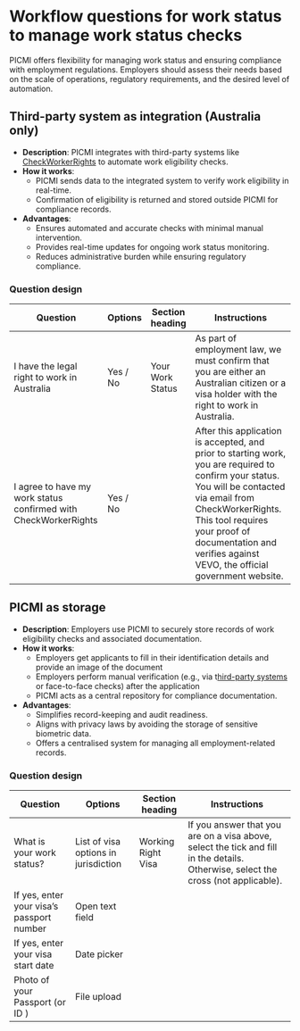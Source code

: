# Workflow questions for work status to manage work status checks

PICMI offers flexibility for managing work status and ensuring compliance with employment regulations. Employers should assess their needs based on the scale of operations, regulatory
requirements, and the desired level of automation.

## **Third-party system as integration** (Australia only)

- **Description**: PICMI integrates with third-party systems
  like [CheckWorkerRights](../integrations/check-worker-rights.md) to automate work eligibility checks.
- **How it works**:
    - PICMI sends data to the integrated system to verify work eligibility in real-time.
    - Confirmation of eligibility is returned and stored outside PICMI for compliance records.
- **Advantages**:
    - Ensures automated and accurate checks with minimal manual intervention.
    - Provides real-time updates for ongoing work status monitoring.
    - Reduces administrative burden while ensuring regulatory compliance.

<explanation>

### Question design

| **Question**                                                    | **Options** | **Section heading** | **Instructions**                                                                                                                                                                                                                                                            |
|-----------------------------------------------------------------|-------------|---------------------|-----------------------------------------------------------------------------------------------------------------------------------------------------------------------------------------------------------------------------------------------------------------------------|
| I have the legal right to work in Australia                     | Yes / No    | Your Work Status    | As part of employment law, we must confirm that you are either an Australian citizen or a visa holder with the right to work in Australia.                                                                                                                                  |
| I agree to have my work status confirmed with CheckWorkerRights | Yes / No    |                     | After this application is accepted, and prior to starting work, you are required to confirm your status. You will be contacted via email from CheckWorkerRights. This tool requires your proof of documentation and verifies against VEVO, the official government website. |

</explanation>

## **PICMI as storage**

- **Description**: Employers use PICMI to securely store records of work eligibility checks and associated
  documentation.
- **How it works**:
    - Employers get applicants to fill in their identification details and provide an image of the document
    - Employers perform manual verification (e.g., via
      t[hird-party systems](storing-biometric-data#third-party-systems) or face-to-face checks) after the application
    - PICMI acts as a central repository for compliance documentation.
- **Advantages**:
    - Simplifies record-keeping and audit readiness.
    - Aligns with privacy laws by avoiding the storage of sensitive biometric data.
    - Offers a centralised system for managing all employment-related records.

<explanation>

### Question design

| **Question**                              | **Options**                          | **Section heading** | **Instructions**                                                                                                                   |
|-------------------------------------------|--------------------------------------|---------------------|------------------------------------------------------------------------------------------------------------------------------------|
| What is your work status?                 | List of visa options in jurisdiction | Working Right Visa  | If you answer that you are on a visa above, select the tick and fill in the details. Otherwise, select the cross (not applicable). |
| If yes, enter your visa’s passport number | Open text field                      |                     |                                                                                                                                    |
| If yes, enter your visa start date        | Date picker                          |                     |                                                                                                                                    |
| Photo of your Passport (or ID )           | File upload                          |                     |                                                                                                                                    | 

</explanation>
